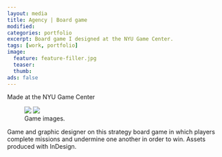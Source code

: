 ```yaml
---
layout: media
title: Agency | Board game
modified:
categories: portfolio
excerpt: Board game I designed at the NYU Game Center.
tags: [work, portfolio]
image:
  feature: feature-filler.jpg
  teaser:
  thumb:
ads: false  
---
```

<p>Made at the NYU Game Center </p>

<figure class="half">
  <img src="{{ site.url }}/images/{{ page.image.feature }}">
  <img src="{{ site.url }}/images/{{ page.image.feature }}">
  <figcaption>Game images.</figcaption>
</figure>

<p>Game and graphic designer on this strategy board game in which players complete missions and undermine one another in order to win. Assets produced with InDesign.</p>